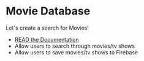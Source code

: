 # Movie Database

Let's create a search for Movies!

- [READ the Documentation](https://www.themoviedb.org/documentation/api)
- Allow users to search through movies/tv shows
- Allow users to save movies/tv shows to Firebase
